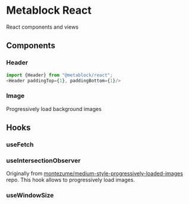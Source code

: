 # Metablock React

React components and views

## Components

### Header

```js
import {Header} from "@metablock/react";
<Header paddingTop={1}, paddingBottom={1}/>
```

### Image

Progressively load background images

## Hooks

### useFetch

### useIntersectionObserver

Originally from [montezume/medium-style-progressively-loaded-images](https://github.com/montezume/medium-style-progressively-loaded-images) repo.
This hook allows to progressively load images.

### useWindowSize
